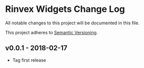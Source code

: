# Rinvex Widgets Change Log

All notable changes to this project will be documented in this file.

This project adheres to [Semantic Versioning](CONTRIBUTING.md).


## v0.0.1 - 2018-02-17
- Tag first release
